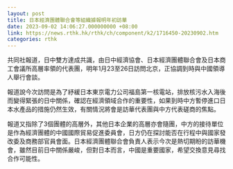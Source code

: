 ```yaml
---
layout: post
title: 日本經濟團體聯合會等組織據報明年初訪華　
date: 2023-09-02 14:06:27.000000000 +08:00
link: https://news.rthk.hk/rthk/ch/component/k2/1716450-20230902.htm
categories: rthk
---
```


共同社報道，日中雙方達成共識，由日中經濟協會、日本經濟團體聯合會及日本商工會議所高層率領的代表團，明年1月23至26日訪問北京，正協調到時與中國領導人舉行會談。

報道說今次訪問是為了紓緩日本東京電力公司福島第一核電站，排放核污水入海後而變得緊張的日中關係，確認在經濟領域合作的重要性，如果到時中方暫停進口日本水產品的措施仍然生效，有關情況將會是訪華代表團與中方代表磋商的焦點。

報道又指除了3個團體的高層外，其他日本企業的高層亦會隨團，中方的接待單位是作為經濟團體的中國國際貿易促進委員會，日方仍在探討能否在行程中與國家發改委及商務部官員會面。日本經濟團體聯合會負責人表示今次是熱切期盼的訪華機會，雖然目前日中關係嚴峻，但對日本而言，中國是重要國家，希望交換意見尋找合作可能性。
